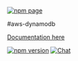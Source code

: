 [![npm page](https://nodei.co/npm/aws-dynamodb.png?downloads=true&downloadRank=true&stars=true)](https://www.npmjs.com/package/aws-dynamodb)

#aws-dynamodb

[Documentation here](http://databank.github.io/aws-dynamodb)


[![npm version](https://badge.fury.io/js/aws-dynamodb.svg)](https://badge.fury.io/js/aws-dynamodb)
[![Chat ](https://badges.gitter.im/databank/aws-dynamodb.png)](https://gitter.im/databank/aws-dynamodb)

